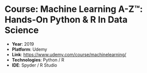 # Course: Machine Learning A-Z™: Hands-On Python & R In Data Science

- **Year**: 2019
- **Platform**: Udemy
- **Link**: https://www.udemy.com/course/machinelearning/
- **Technologies**: Python / R
- **IDE**: Spyder / R Studio
